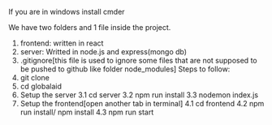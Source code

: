 If you are in windows install cmder

We have two folders and 1 file inside the project.
1. frontend: written in react
2. server: Writted in node.js and express(mongo db)
3. .gitignore[this file is used to ignore some files that are not supposed to be pushed to github like folder node_modules]
Steps to follow:
1. git clone 
2. cd globalaid 
3. Setup the server
   3.1 cd server
   3.2 npm run install
   3.3 nodemon index.js
4. Setup the frontend[open another tab in terminal]
   4.1 cd frontend
   4.2 npm run install/ npm install
   4.3 npm run start
